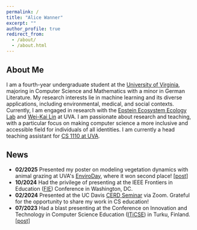 ```yaml
---
permalink: /
title: "Alice Wanner"
excerpt: ""
author_profile: true
redirect_from: 
  - /about/
  - /about.html
---
```


About Me
---

I am a fourth-year undergraduate student at the [University of Virginia](https://www.virginia.edu/), majoring in Computer Science and Mathematics with a minor in German Literature. My research interests lie in machine learning and its diverse applications, including environmental, medical, and social contexts. Currently, I am engaged in research with the [Epstein Ecosystem Ecology Lab](https://epstein.evsc.virginia.edu/) and [Wei-Kai Lin](https://weikailin.github.io/) at UVA. I am passionate about research and teaching, with a particular focus on making computer science a more inclusive and accessible field for individuals of all identities. I am currently a head teaching assistant for [CS 1110 at UVA](https://engineering.virginia.edu/department/computer-science). 

News
---
- **02/2025** Presented my poster on modeling vegetation dynamics with animal grazing at UVA's [EnviroDay](https://enviroday.evsc.virginia.edu/), where it won second place! [[post]](https://alicewanner.github.io/posts/2025/02/enviroday/)
- **10/2024** Had the privilege of presenting at the IEEE Frontiers in Education ([FIE](https://2024.fie-conference.org/)) Conference in Washington, DC.
- **02/2024** Presented at the UC Davis [CERD Seminar](https://cerd.cs.ucdavis.edu/) via Zoom. Grateful for the opportunity to share my work in CS education! 
- **07/2023** Had a blast presenting at the Conference on Innovation and Technology in Computer Science Education ([ITiCSE](https://iticse.acm.org/2023/)) in Turku, Finland. [[post]](https://alicewanner.github.io/posts/2023/07/iticse/)
